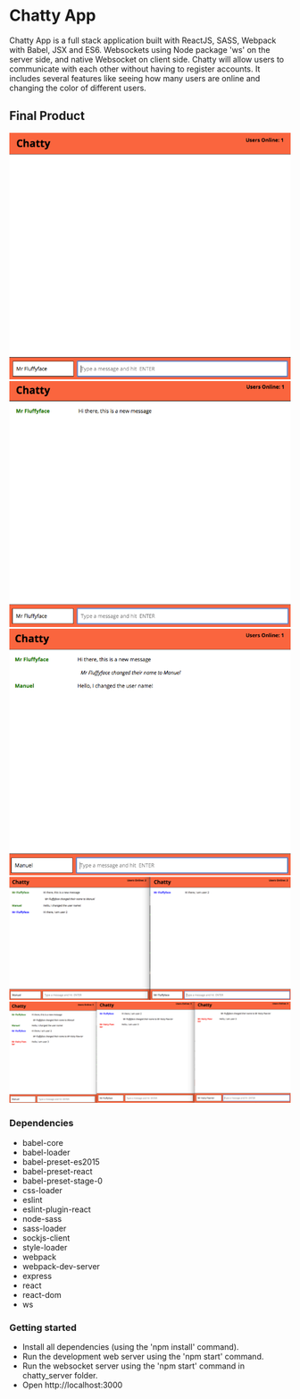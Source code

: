 # Chatty App

Chatty App is a full stack application built with ReactJS, SASS, Webpack with Babel, JSX and ES6. Websockets using Node package 'ws' on the server side, and native Websocket on client side. Chatty will allow users to communicate with each other without having to register accounts. It includes several features like seeing how many users are online and changing the color of different users.       

## Final Product 
!["Screenshot of Home Page."](https://github.com/79manuel/Chatty/blob/master/docs/Screen%20Shot%20home-page.png?raw=true)
!["Screenshot of New Message."](https://github.com/79manuel/Chatty/blob/master/docs/Screen%20Shot%20new%20message.png?raw=true)
!["Screenshot of Username Changed"](https://github.com/79manuel/Chatty/blob/master/docs/Screen%20Shot%20username%20changed.png?raw=true)
!["Screenshot of 2 users"](https://github.com/79manuel/Chatty/blob/master/docs/Screen%20Shot%202%20users.png?raw=true)
!["Screenshot of 3 users"](https://github.com/79manuel/Chatty/blob/master/docs/Screen%20Shot%203%20users.png?raw=true)

### Dependencies
- babel-core
- babel-loader
- babel-preset-es2015
- babel-preset-react
- babel-preset-stage-0
- css-loader
- eslint
- eslint-plugin-react
- node-sass
- sass-loader
- sockjs-client
- style-loader
- webpack
- webpack-dev-server
- express
- react
- react-dom
- ws

### Getting started
- Install all dependencies (using the 'npm install' command).
- Run the development web server using the 'npm start' command.
- Run the websocket server using the 'npm start' command in chatty_server folder.
- Open http://localhost:3000
